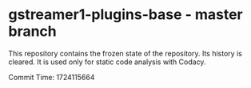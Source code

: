 # gstreamer1-plugins-base - master branch

This repository contains the frozen state of the repository.
Its history is cleared. It is used only for static code
analysis with Codacy.

Commit Time: 1724115664